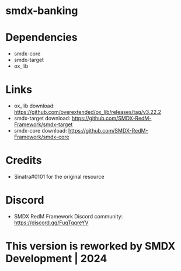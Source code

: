 # smdx-banking

# Dependencies
- smdx-core
- smdx-target
- ox_lib

# Links
- ox_lib download: https://github.com/overextended/ox_lib/releases/tag/v3.22.2
- smdx-target download: https://github.com/SMDX-RedM-Framework/smdx-target
- smdx-core download: https://github.com/SMDX-RedM-Framework/smdx-core

# Credits 
- Sinatra#0101 for the original resource

# Discord
- SMDX RedM Framework Discord community: https://discord.gg/FuqTqqreYV

# This version is reworked by SMDX Development | 2024